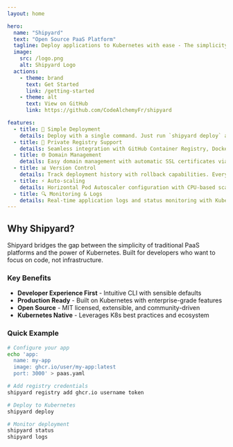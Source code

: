 ```yaml
---
layout: home

hero:
  name: "Shipyard"
  text: "Open Source PaaS Platform"
  tagline: Deploy applications to Kubernetes with ease - The simplicity of Heroku, the power of Kubernetes
  image:
    src: /logo.png
    alt: Shipyard Logo
  actions:
    - theme: brand
      text: Get Started
      link: /getting-started
    - theme: alt
      text: View on GitHub
      link: https://github.com/CodeAlchemyFr/shipyard

features:
  - title: 🚀 Simple Deployment
    details: Deploy with a single command. Just run `shipyard deploy` and your application is live on Kubernetes.
  - title: 🔐 Private Registry Support
    details: Seamless integration with GitHub Container Registry, Docker Hub, and private registries with encrypted credential storage.
  - title: 🌐 Domain Management
    details: Easy domain management with automatic SSL certificates via Let's Encrypt and consolidated ingress configuration.
  - title: 📊 Version Control
    details: Track deployment history with rollback capabilities. Every deployment is versioned and can be restored instantly.
  - title: ⚡ Auto-scaling
    details: Horizontal Pod Autoscaler configuration with CPU-based scaling and resource management out of the box.
  - title: 🔍 Monitoring & Logs
    details: Real-time application logs and status monitoring with Kubernetes-native observability.
---
```


## Why Shipyard?

Shipyard bridges the gap between the simplicity of traditional PaaS platforms and the power of Kubernetes. Built for developers who want to focus on code, not infrastructure.

### Key Benefits

- **Developer Experience First** - Intuitive CLI with sensible defaults
- **Production Ready** - Built on Kubernetes with enterprise-grade features
- **Open Source** - MIT licensed, extensible, and community-driven
- **Kubernetes Native** - Leverages K8s best practices and ecosystem

### Quick Example

```bash
# Configure your app
echo 'app:
  name: my-app
  image: ghcr.io/user/my-app:latest
  port: 3000' > paas.yaml

# Add registry credentials
shipyard registry add ghcr.io username token

# Deploy to Kubernetes
shipyard deploy

# Monitor deployment
shipyard status
shipyard logs
```


